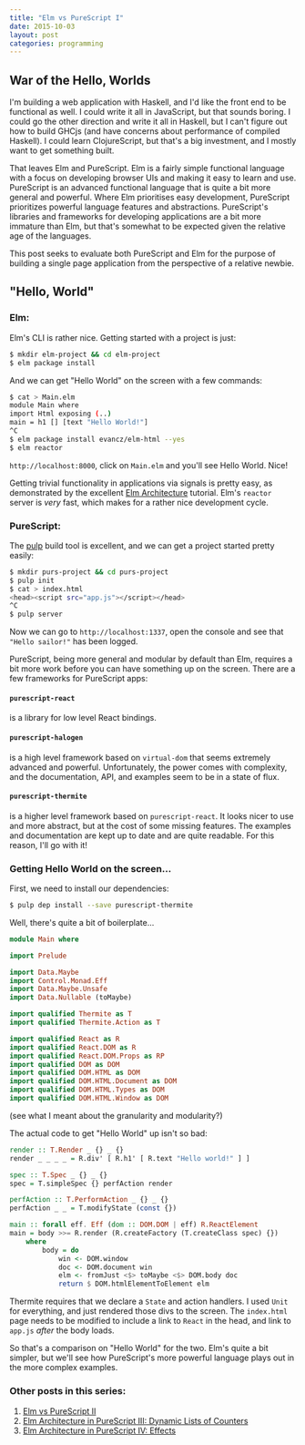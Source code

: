 ```yaml
---
title: "Elm vs PureScript I"
date: 2015-10-03
layout: post
categories: programming
---
```


## War of the Hello, Worlds

I'm building a web application with Haskell, and I'd like the front end to be functional as well.
I could write it all in JavaScript, but that sounds boring.
I could go the other direction and write it all in Haskell, but I can't figure out how to build GHCjs (and have concerns about performance of compiled Haskell).
I could learn ClojureScript, but that's a big investment, and I mostly want to get something built.

That leaves Elm and PureScript.
Elm is a fairly simple functional language with a focus on developing browser UIs and making it easy to learn and use.
PureScript is an advanced functional language that is quite a bit more general and powerful.
Where Elm prioritises easy development, PureScript prioritizes powerful language features and abstractions. 
PureScript's libraries and frameworks for developing applications are a bit more immature than Elm, but that's somewhat to be expected given the relative age of the languages.

This post seeks to evaluate both PureScript and Elm for the purpose of building a single page application from the perspective of a relative newbie.

## "Hello, World"

### Elm:

Elm's CLI is rather nice. Getting started with a project is just:

```bash
$ mkdir elm-project && cd elm-project
$ elm package install
```

And we can get "Hello World" on the screen with a few commands:

```bash
$ cat > Main.elm
module Main where
import Html exposing (..)
main = h1 [] [text "Hello World!"]
^C
$ elm package install evancz/elm-html --yes
$ elm reactor
```

`http://localhost:8000`, click on `Main.elm` and you'll see Hello World. Nice!

Getting trivial functionality in applications via signals is pretty easy, as demonstrated by the excellent [Elm Architecture](https://github.com/evancz/elm-architecture-tutorial/) tutorial.
Elm's `reactor` server is *very* fast, which makes for a rather nice development cycle.

### PureScript:

The [pulp](https://github.com/bodil/pulp) build tool is excellent, and we can get a project started pretty easily:

```bash
$ mkdir purs-project && cd purs-project
$ pulp init
$ cat > index.html
<head><script src="app.js"></script></head>
^C
$ pulp server
```

Now we can go to `http://localhost:1337`, open the console and see that `"Hello sailor!"` has been logged. 

PureScript, being more general and modular by default than Elm, requires a bit more work before you can have something up on the screen.
There are a few frameworks for PureScript apps:

#### `purescript-react` 

is a library for low level React bindings.


#### `purescript-halogen`

is a high level framework based on `virtual-dom` that seems extremely advanced and powerful.
Unfortunately, the power comes with complexity, and the documentation, API, and examples seem to be in a state of flux.

#### `purescript-thermite`

is a higher level framework based on `purescript-react`.
It looks nicer to use and more abstract, but at the cost of some missing features.
The examples and documentation are kept up to date and are quite readable.
For this reason, I'll go with it!

### Getting Hello World on the screen...

First, we need to install our dependencies:

```bash
$ pulp dep install --save purescript-thermite
```

Well, there's quite a bit of boilerplate...

```haskell
module Main where

import Prelude

import Data.Maybe
import Control.Monad.Eff
import Data.Maybe.Unsafe
import Data.Nullable (toMaybe)

import qualified Thermite as T
import qualified Thermite.Action as T

import qualified React as R
import qualified React.DOM as R
import qualified React.DOM.Props as RP
import qualified DOM as DOM
import qualified DOM.HTML as DOM
import qualified DOM.HTML.Document as DOM
import qualified DOM.HTML.Types as DOM
import qualified DOM.HTML.Window as DOM
```

(see what I meant about the granularity and modularity?)

The actual code to get "Hello World" up isn't so bad:

```haskell
render :: T.Render _ {} _ {}
render _ _ _ _ = R.div' [ R.h1' [ R.text "Hello world!" ] ]

spec :: T.Spec _ {} _ {}
spec = T.simpleSpec {} perfAction render

perfAction :: T.PerformAction _ {} _ {}
perfAction _ _ = T.modifyState (const {})

main :: forall eff. Eff (dom :: DOM.DOM | eff) R.ReactElement
main = body >>= R.render (R.createFactory (T.createClass spec) {})
    where
        body = do
            win <- DOM.window 
            doc <- DOM.document win
            elm <- fromJust <$> toMaybe <$> DOM.body doc
            return $ DOM.htmlElementToElement elm
```

Thermite requires that we declare a `State` and action handlers.
I used `Unit` for everything, and just rendered those divs to the screen.
The `index.html` page needs to be modified to include a link to `React` in the head, and link to `app.js` *after* the body loads.

So that's a comparison on "Hello World" for the two.
Elm's quite a bit simpler, but we'll see how PureScript's more powerful language plays out in the more complex examples.

### Other posts in this series:


1. [Elm vs PureScript II](http://www.parsonsmatt.org/2015/10/05/elm_vs_purescript_ii.html)
2. [Elm Architecture in PureScript III: Dynamic Lists of Counters](http://www.parsonsmatt.org/2015/10/10/elm_architecture_in_purescript_iii.html)
3. [Elm Architecture in PureScript IV: Effects](http://www.parsonsmatt.org/2015/10/11/elm_architecture_in_purescript_iv_effects.html)
